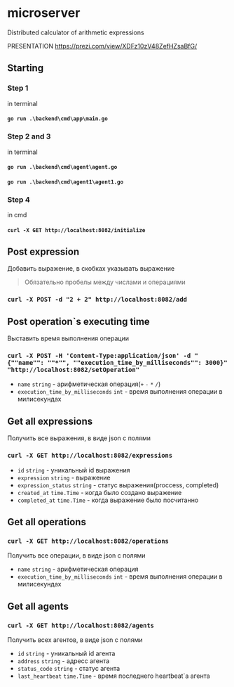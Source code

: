 # microserver
Distributed calculator of arithmetic expressions

PRESENTATION https://prezi.com/view/XDFz10zV48ZefHZsaBfG/


## Starting

### Step 1 
in terminal 
#### `go run .\backend\cmd\app\main.go` 

### Step 2 and 3
in terminal
#### `go run .\backend\cmd\agent\agent.go` 
#### `go run .\backend\cmd\agent1\agent1.go` 

### Step 4
in cmd
#### `curl -X GET http://localhost:8082/initialize`

## Post expression
Добавить выражение, в скобках указывать выражение
> Обязательно пробелы между числами и операциями  

### `curl -X POST -d "2 + 2" http://localhost:8082/add` 

## Post operation`s executing time 
Выставить время выполнения операции

### `curl -X POST -H 'Content-Type:application/json' -d "{""name"": ""*"", ""execution_time_by_milliseconds"": 3000}" "http://localhost:8082/setOperation"`

- `name` `string` - арифметическая операция(`+` `-` `*` `/`)
- `execution_time_by_milliseconds` `int` - время выполнения операции в милисекундах
 
## Get all expressions
Получить все выражения, в виде json с полями 
### `curl -X GET http://localhost:8082/expressions`
- `id` `string` - уникальный id выражения
- `expression` `string` - выражение
- `expression_status` `string` - статус выражения(proccess, completed)
- `created_at` `time.Time` - когда было создано выражение
- `completed_at` `time.Time` - когда выражение было посчитанно

## Get all operations
### `curl -X GET http://localhost:8082/operations`
Получить все операции, в виде json c полями
- `name` `string` - арифметическая операция
- `execution_time_by_milliseconds` `int` - время выполнения операции в милисекундах

## Get all agents
### `curl -X GET http://localhost:8082/agents`
Получить всех агентов, в виде json c полями
- `id` `string` - уникальный id агента
- `address` `string` - адресс агента
- `status_code` `string` - статус агента
- `last_heartbeat` `time.Time` - время последнего heartbeat`a агента
